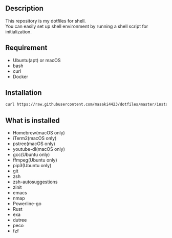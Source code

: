 ## Description
This repository is my dotfiles for shell.  
You can easily set up shell environment by running a shell script for initialization.

## Requirement

- Ubuntu(apt) or macOS
- bash
- curl
- Docker

## Installation

```bash
curl https://raw.githubusercontent.com/masaki4423/dotfiles/master/install.sh | bash
```

## What is installed

- Homebrew(macOS only)
- iTerm2(macOS only)
- pstree(macOS only)
- youtube-dl(macOS only)
- gcc(Ubuntu only)
- ffmpeg(Ubuntu only)
- pip3(Ubuntu only)
- git
- zsh
- zsh-autosuggestions
- zinit
- emacs
- nmap
- Powerline-go
- Rust
- exa
- dutree
- peco
- fzf

